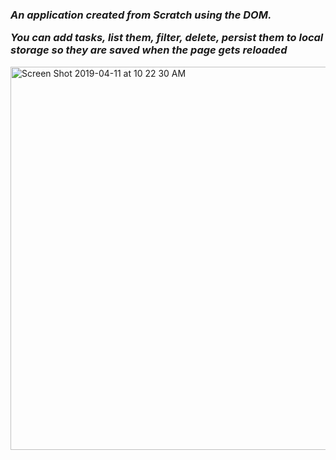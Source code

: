 
<h3><em>An application created from Scratch using the DOM.

You can add tasks, list them, filter, delete, persist them to local storage so they are saved when the page gets reloaded</em></h3>


<img width="613" alt="Screen Shot 2019-04-11 at 10 22 30 AM" src="https://user-images.githubusercontent.com/37090867/55965226-2af8f100-5c44-11e9-9f3a-b22d5c02115d.png">
